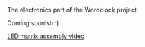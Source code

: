 The electronics part of the Wordclock project.

Coming soonish :)


[LED matrix assembly video](https://youtu.be/uqOhGHvoc6M)